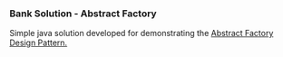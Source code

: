 <html>
<head></head>
<body>
<h3>Bank Solution - Abstract Factory</h3>
<p>Simple java solution developed for demonstrating the <a href="https://www.dofactory.com/net/abstract-factory-design-pattern">Abstract Factory Design Pattern.</a></p>
</body>
</html>